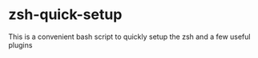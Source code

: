 # zsh-quick-setup
This is a convenient bash script to quickly setup the zsh and a few useful plugins 
